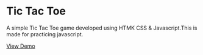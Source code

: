 
# Tic Tac Toe 

A simple Tic Tac Toe game developed using HTMK CSS & Javascript.This is made for practicing javascript.

[View Demo](https://ashikulislamm.github.io/tic_tac_toe/)



